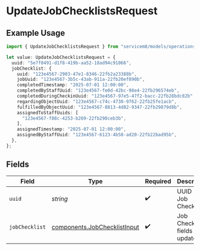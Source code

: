 # UpdateJobChecklistsRequest

## Example Usage

```typescript
import { UpdateJobChecklistsRequest } from "servicem8/models/operations";

let value: UpdateJobChecklistsRequest = {
  uuid: "5e7f0491-d1f8-419b-aa52-18ad94c91066",
  jobChecklist: {
    uuid: "123e4567-2903-47e1-8346-22fb2a23388b",
    jobUuid: "123e4567-3b5c-43ab-911a-22fb20ef890b",
    completedTimestamp: "2025-07-01 12:00:00",
    completedByStaffUuid: "123e4567-fe0d-42bc-98e4-22fb296574eb",
    completedDuringCheckinUuid: "123e4567-97e5-47f2-bacc-22fb28bdc82b",
    regardingObjectUuid: "123e4567-c74c-4730-9762-22fb25fe1acb",
    fulfilledByObjectUuid: "123e4567-8813-4d82-9347-22fb29879d8b",
    assignedToStaffUuids: [
      "123e4567-f88c-4253-b269-22fb298ceb3b",
    ],
    assignedTimestamp: "2025-07-01 12:00:00",
    assignedByStaffUuid: "123e4567-6123-4b58-ad20-22fb22bad95b",
  },
};
```

## Fields

| Field                                                                        | Type                                                                         | Required                                                                     | Description                                                                  |
| ---------------------------------------------------------------------------- | ---------------------------------------------------------------------------- | ---------------------------------------------------------------------------- | ---------------------------------------------------------------------------- |
| `uuid`                                                                       | *string*                                                                     | :heavy_check_mark:                                                           | UUID of the Job Checklist                                                    |
| `jobChecklist`                                                               | [components.JobChecklistInput](../../models/components/jobchecklistinput.md) | :heavy_check_mark:                                                           | Job Checklist fields to update                                               |